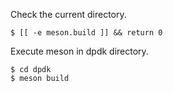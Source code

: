 Check the current directory.

```
$ [[ -e meson.build ]] && return 0
```

Execute meson in dpdk directory.

```
$ cd dpdk
$ meson build
```
